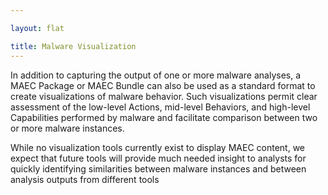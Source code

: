 ```yaml
---

layout: flat

title: Malware Visualization
---
```




In addition to capturing the output of one or more malware analyses, a MAEC Package or MAEC Bundle can also be used as a standard format to create visualizations of malware behavior. Such visualizations permit clear assessment of the low-level Actions, mid-level Behaviors, and high-level Capabilities performed by malware and facilitate comparison between two or more malware instances.  

While no visualization tools currently exist to display MAEC content, we expect that future tools will provide much needed insight to analysts for quickly identifying similarities between malware instances and between analysis outputs from different tools

